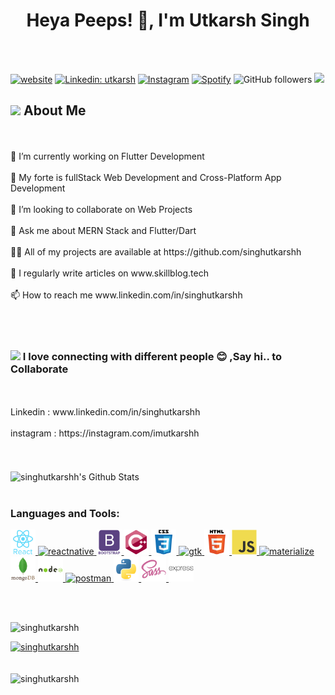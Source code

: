 <h1 align="center">Heya Peeps! 👋, I'm Utkarsh Singh</h1>
<br></br>

[![website](https://img.shields.io/badge/Website-46a2f1.svg?&style=flat-square&logo=Google-Chrome&logoColor=white&link=https://skillblog.tech/)](https://theportfoliosite.netlify.app)
[![Linkedin: utkarsh](https://img.shields.io/badge/-utkarsh-blue?style=flat-square&logo=Linkedin&logoColor=white&link=https://www.linkedin.com/in/singhutkarshh/)](https://www.linkedin.com/in/singhutkarshh/)
<a href="https://www.instagram.com/imutkarshh" target="_blank"><img src="https://img.shields.io/badge/Instagram-%23E4405F.svg?&style=flat-square&logo=instagram&logoColor=white" alt="Instagram"></a>
<a href="https://open.spotify.com/user/0170agi99s5hh187g7mtz245b" target="_blank"><img src="https://img.shields.io/badge/Spotify-%231ED760.svg?&style=flat-square&logo=spotify&logoColor=white" alt="Spotify"></a>
![GitHub followers](https://img.shields.io/github/followers/singhutkarshh?label=Follow&style=social)
![](https://visitor-badge.glitch.me/badge?page_id=singhutkarshh.singhutkarshh)

<h2><img src="https://media.giphy.com/media/VgCDAzcKvsR6OM0uWg/giphy.gif" width="50"> About Me</h2>
<br></br>
🔭 I’m currently working on Flutter Development
<br></br>
🌱 My forte is fullStack Web Development and Cross-Platform App Development
<br></br>
👯 I’m looking to collaborate on Web Projects 
<br></br>
📝 Ask me about MERN Stack and Flutter/Dart
<br></br>
👨‍💻 All of my projects are available at https://github.com/singhutkarshh
<br></br>
📝 I regularly write articles on www.skillblog.tech
<br></br>
📫 How to reach me www.linkedin.com/in/singhutkarshh
<br></br>
<br></br>
<h3><img src="https://media.giphy.com/media/LnQjpWaON8nhr21vNW/giphy.gif" width="40" > I love connecting with different people 😊 ,Say hi.. to Collaborate</h3>
<br></br>
Linkedin : www.linkedin.com/in/singhutkarshh
<br></br>
instagram : https://instagram.com/imutkarshh
<br></br>
<br></br>
<img align="center" src="https://github-readme-stats.vercel.app/api?username=singhutkarshh&include_all_commits=true&count_private=true&show_icons=true&line_height=20&title_color=7A7ADB&icon_color=2234AE&text_color=D3D3D3&bg_color=0,000000,130F40" alt="singhutkarshh's Github Stats">
<br></br>
<h3 align="left">Languages and Tools:</h3>
<p align="left"><a href="https://reactjs.org/" target="_blank"> <img src="https://raw.githubusercontent.com/devicons/devicon/master/icons/react/react-original-wordmark.svg" alt="react" width="40" height="40"/> </a> <a href="https://reactnative.dev/" target="_blank"> <img src="https://reactnative.dev/img/header_logo.svg" alt="reactnative" width="40" height="40"/> </a>  <a href="https://getbootstrap.com" target="_blank"> <img src="https://raw.githubusercontent.com/devicons/devicon/master/icons/bootstrap/bootstrap-plain-wordmark.svg" alt="bootstrap" width="40" height="40"/> </a> <a href="https://www.w3schools.com/cpp/" target="_blank"> <img src="https://raw.githubusercontent.com/devicons/devicon/master/icons/cplusplus/cplusplus-original.svg" alt="cplusplus" width="40" height="40"/> </a> <a href="https://www.w3schools.com/css/" target="_blank"> <img src="https://raw.githubusercontent.com/devicons/devicon/master/icons/css3/css3-original-wordmark.svg" alt="css3" width="40" height="40"/> </a> <a href="https://www.gtk.org/" target="_blank"> <img src="https://upload.wikimedia.org/wikipedia/commons/7/71/GTK_logo.svg" alt="gtk" width="40" height="40"/> </a> <a href="https://www.w3.org/html/" target="_blank"> <img src="https://raw.githubusercontent.com/devicons/devicon/master/icons/html5/html5-original-wordmark.svg" alt="html5" width="40" height="40"/> </a> <a href="https://developer.mozilla.org/en-US/docs/Web/JavaScript" target="_blank"> <img src="https://raw.githubusercontent.com/devicons/devicon/master/icons/javascript/javascript-original.svg" alt="javascript" width="40" height="40"/> </a> <a href="https://materializecss.com/" target="_blank"> <img src="https://raw.githubusercontent.com/prplx/svg-logos/5585531d45d294869c4eaab4d7cf2e9c167710a9/svg/materialize.svg" alt="materialize" width="40" height="40"/> </a> <a href="https://www.mongodb.com/" target="_blank"> <img src="https://raw.githubusercontent.com/devicons/devicon/master/icons/mongodb/mongodb-original-wordmark.svg" alt="mongodb" width="40" height="40"/> </a> <a href="https://nodejs.org" target="_blank"> <img src="https://raw.githubusercontent.com/devicons/devicon/master/icons/nodejs/nodejs-original-wordmark.svg" alt="nodejs" width="40" height="40"/> </a> <a href="https://postman.com" target="_blank"> <img src="https://www.vectorlogo.zone/logos/getpostman/getpostman-icon.svg" alt="postman" width="40" height="40"/> </a> <a href="https://www.python.org" target="_blank"> <img src="https://raw.githubusercontent.com/devicons/devicon/master/icons/python/python-original.svg" alt="python" width="40" height="40"/> </a> <a href="https://sass-lang.com" target="_blank"> <img src="https://raw.githubusercontent.com/devicons/devicon/master/icons/sass/sass-original.svg" alt="sass" width="40" height="40"/> </a><a href="https://expressjs.com" target="_blank"> <img src="https://raw.githubusercontent.com/devicons/devicon/master/icons/express/express-original-wordmark.svg" alt="express" width="40" height="40"/> </a> </p>
<br></br>
<p align="left"> <img src="https://komarev.com/ghpvc/?username=singhutkarshh&label=Profile%20views&color=0e75b6&style=flat" alt="singhutkarshh" /> </p>

<p align="left"> <a href="https://github.com/ryo-ma/github-profile-trophy"><img src="https://github-profile-trophy.vercel.app/?username=singhutkarshh" alt="singhutkarshh" /></a> </p>
<p ><img style="padding-top:20px" align="left" src="https://github-readme-stats.vercel.app/api/top-langs?username=singhutkarshh&show_icons=true&locale=en&layout=compact" alt="singhutkarshh" /></p>
